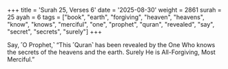 +++
title = 'Surah 25, Verses 6'
date = '2025-08-30'
weight = 2861
surah = 25
ayah = 6
tags = ["book", "earth", "forgiving", "heaven", "heavens", "know", "knows", "merciful", "one", "prophet", "quran", "revealed", "say", "secret", "secrets", "surely"]
+++

Say, ˹O Prophet,˺ “This ˹Quran˺ has been revealed by the One Who knows the secrets of the heavens and the earth. Surely He is All-Forgiving, Most Merciful.” 